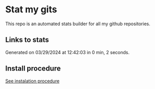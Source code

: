 # Stat my gits

This repo is an automated stats builder for all my github repositories.

## Links to stats


Generated on 03/29/2024 at 12:42:03 in 0 min, 2 seconds.

## Install procedure

[See instalation procedure](./src/install.md)
